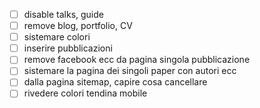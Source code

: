 - [ ] disable talks, guide
- [ ] remove blog, portfolio, CV
- [ ] sistemare colori
- [ ] inserire pubblicazioni
- [ ] remove facebook ecc da pagina singola pubblicazione
- [ ] sistemare la pagina dei singoli paper con autori ecc
- [ ] dalla pagina sitemap, capire cosa cancellare
- [ ] rivedere colori tendina mobile
